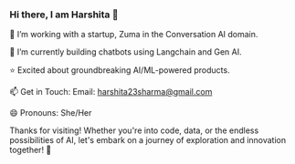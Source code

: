 ### Hi there, I am Harshita 👋
🔭 I’m working with a startup, Zuma in the Conversation AI domain.

🌱 I’m currently building chatbots using Langchain and Gen AI.

⭐ Excited about groundbreaking AI/ML-powered products.

📫 Get in Touch: Email: harshita23sharma@gmail.com

😄 Pronouns: She/Her

Thanks for visiting! Whether you're into code, data, or the endless possibilities of AI, let's embark on a journey of exploration and innovation together! 🌟

<!--
**harshita23sharma/harshita23sharma** is a ✨ _special_ ✨ repository because its `README.md` (this file) appears on your GitHub profile.

Here are some ideas to get you started:

- 🔭 I’m currently working on ...
- 🌱 I’m currently learning ...
- 👯 I’m looking to collaborate on ...
- 🤔 I’m looking for help with ...
- 💬 Ask me about ...
- 📫 How to reach me: ...
- 😄 Pronouns: ...
- ⚡ Fun fact: ...
-->
